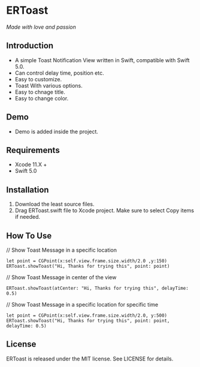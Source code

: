 # ERToast
*Made with love and passion*

## Introduction
* A simple Toast Notification View written in Swift, compatible with Swift 5.0.
* Can control delay time, position etc.
* Easy to customize.
* Toast With various options.
* Easy to chnage title.
* Easy to change color.

## Demo
* Demo is added inside the project. 

## Requirements 
* Xcode 11.X +
* Swift 5.0

## Installation
1. Download the least source files.
2. Drag ERToast.swift file to Xcode project. Make sure to select Copy items if needed.

## How To Use

// Show Toast Message in a specific location<br />
    
    let point = CGPoint(x:self.view.frame.size.width/2.0 ,y:150)
    ERToast.showToast("Hi, Thanks for trying this", point: point)

// Show Toast Message in center of the view<br />

    ERToast.showToast(atCenter: "Hi, Thanks for trying this", delayTime: 0.5)

// Show Toast Message in a specific location for specific time<br />

    let point = CGPoint(x:self.view.frame.size.width/2.0, y:500)
    ERToast.showToast("Hi, Thanks for trying this", point: point, delayTime: 0.5)
    
## License
ERToast is released under the MIT license. See LICENSE for details.


